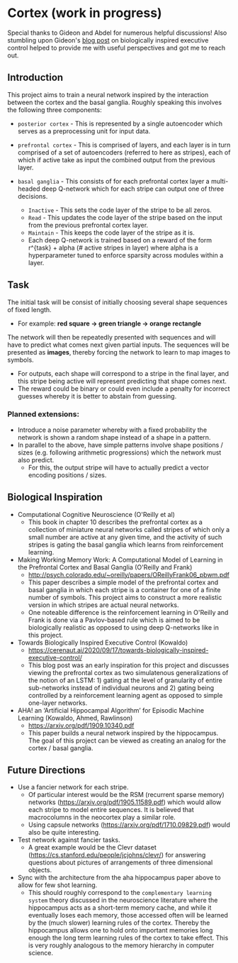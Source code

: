 # Cortex (work in progress)

Special thanks to Gideon and Abdel for numerous helpful discussions! Also stumbling upon Gideon's [blog post](https://cerenaut.ai/2020/09/17/towards-biologically-inspired-executive-control/) on biologically inspired executive control helped to provide me with useful perspectives and got me to reach out.

## Introduction

This project aims to train a neural network inspired by the interaction between the cortex and the basal ganglia. Roughly speaking this involves the following three components:

* `posterior cortex` - This is represented by a single autoencoder which serves as a preprocessing unit for input data.
* `prefrontal cortex` - This is comprised of layers, and each layer is in turn comprised of a set of autoencoders (referred to here as stripes), each of which if active take as input the combined output from the previous layer.

* `basal ganglia` - This consists of for each prefrontal cortex layer a multi-headed deep Q-network which for each stripe can output one of three decisions.
    - `Inactive` - This sets the code layer of the stripe to be all zeros.
    - `Read` - This updates the code layer of the stripe based on the input from the previous prefrontal cortex layer.
    - `Maintain` - This keeps the code layer of the stripe as it is.
    - Each deep Q-network is trained based on a reward of the form r^{task} + alpha (# active stripes in layer) where alpha is a hyperparameter tuned to enforce sparsity across modules within a layer.

## Task

The initial task will be consist of initially choosing several shape sequences of fixed length.
* For example:  **red square -> green triangle -> orange rectangle**

The network will then be repeatedly presented with sequences and will have to predict what comes next given partial inputs. The sequences will be presented as **images**, thereby forcing the network to learn to map images to symbols.
* For outputs, each shape will correspond to a stripe in the final layer, and this stripe being active will represent predicting that shape comes next.
* The reward could be binary or could even include a penalty for incorrect guesses whereby it is better to abstain from guessing.

### Planned extensions:
* Introduce a noise parameter whereby with a fixed probability the network is shown a random shape instead of a shape in a pattern.
* In parallel to the above, have simple patterns involve shape positions / sizes (e.g. following arithmetic progressions) which the network must also predict.
    - For this, the output stripe will have to actually predict a vector encoding positions / sizes.

## Biological Inspiration

* Computational Cognitive Neuroscience (O'Reilly et al)
    - This book in chapter 10 describes the prefrontal cortex as a collection of miniature neural networks called stripes of which only a small number are active at any given time, and the activity of such stripes is gating the basal ganglia which learns from reinforcement learning.
* Making Working Memory Work: A Computational Model of Learning in the Prefrontal Cortex and Basal Ganglia (O'Reilly and Frank)
    - http://psych.colorado.edu/~oreilly/papers/OReillyFrank06_pbwm.pdf
    - This paper describes a simple model of the prefrontal cortex and basal ganglia in which each stripe is a container for one of a finite number of symbols. This project aims to construct a more realistic version in which stripes are actual neural networks.
    - One noteable difference is the reinforcement learning in O'Reilly and Frank is done via a Pavlov-based rule which is aimed to be biologically realistic as opposed to using deep Q-networks like in this project.
* Towards Biologically Inspired Executive Control (Kowaldo)
    - https://cerenaut.ai/2020/09/17/towards-biologically-inspired-executive-control/
    - This blog post was an early inspiration for this project and discusses viewing the prefrontal cortex as two simulatenous generalizations of the notion of an LSTM:  1) gating at the level of granularity of entire sub-networks instead of individual neurons and 2) gating being controlled by a reinforcement learning agent as opposed to simple one-layer networks.
* AHA! an ‘Artificial Hippocampal Algorithm’ for Episodic Machine Learning (Kowaldo, Ahmed, Rawlinson)
    - https://arxiv.org/pdf/1909.10340.pdf
    - This paper builds a neural network inspired by the hippocampus. The goal of this project can be viewed as creating an analog for the cortex / basal ganglia.

## Future Directions

* Use a fancier network for each stripe.
    - Of particular interest would be the RSM (recurrent sparse memory) networks (https://arxiv.org/pdf/1905.11589.pdf) which would allow each stripe to model entire sequences. It is believed that macrocolumns in the neocortex play a similar role.
    - Using capsule networks (https://arxiv.org/pdf/1710.09829.pdf) would also be quite interesting.
* Test network against fancier tasks.
    - A great example would be the Clevr dataset (https://cs.stanford.edu/people/jcjohns/clevr/) for answering questions about pictures of arrangements of three dimensional objects.
* Sync with the architecture from the aha hippocampus paper above to allow for few shot learning.
    - This should roughly correspond to the `complementary learning system` theory discussed in the neuroscience literature where the hippocampus acts as a short-term memory cache, and while it eventually loses each memory, those accessed often will be learned by the (much slower) learning rules of the cortex. Thereby the hippocampus allows one to hold onto important memories long enough the long term learning rules of the cortex to take effect. This is very roughly analogous to the memory hierarchy in computer science.

